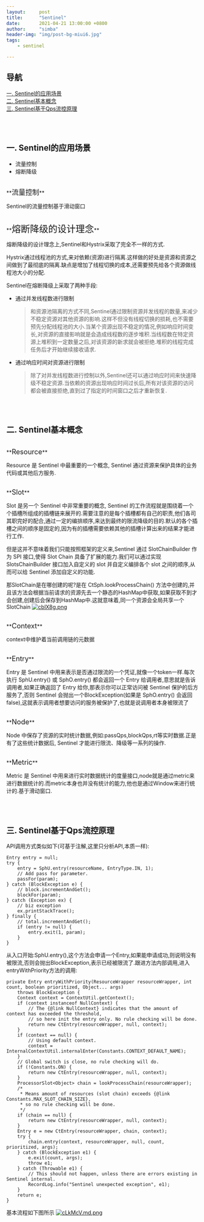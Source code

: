 ```yaml
---
layout:     post
title:      "Sentinel"
date:       2021-04-21 13:00:00 +0800
author:     "simba"
header-img: "img/post-bg-miui6.jpg"
tags:
    - sentinel

---
```







## 导航
[一. Sentinel的应用场景](#jump1)
<br>
[二. Sentinel基本概念](#jump2)
<br>
[三. Sentinel基于Qps流控原理](#jump3)
<br>









<br><br>
## <span id="jump1">一. Sentinel的应用场景</span>

* 流量控制
* 熔断降级


<br>
**<font size="4">流量控制</font>** <br>

Sentinel的流量控制基于滑动窗口


<br>
**<font size="5">熔断降级的设计理念</font>** <br>

熔断降级的设计理念上,Sentinel和Hystrix采取了完全不一样的方式.<br>

Hystrix通过线程池的方式,来对依赖(资源)进行隔离.这样做的好处是资源和资源之间做到了最彻底的隔离.缺点是增加了线程切换的成本,还需要预先给各个资源做线程池大小的分配.<br>

Sentinel在熔断降级上采取了两种手段:
* 通过并发线程数进行限制
	> 和资源池隔离的方式不同,Sentinel通过限制资源并发线程的数量,来减少不稳定资源对其他资源的影响.这样不但没有线程切换的损耗,也不需要预先分配线程池的大小.当某个资源出现不稳定的情况,例如响应时间变长,对资源的直接影响就是会造成线程数的逐步堆积.当线程数在特定资源上堆积到一定数量之后,对该资源的新求就会被拒绝.堆积的线程完成任务后才开始继续接收请求.
* 通过响应时间对资源进行限制
	> 除了对并发线程数进行控制以外,Sentinel还可以通过响应时间来快速降级不稳定资源.当依赖的资源出现响应时间过长后,所有对该资源的访问都会被直接拒绝,直到过了指定的时间窗口之后才重新恢复.



<br><br>
## <span id="jump2">二. Sentinel基本概念</span>

<br>
**<font size="4">Resource</font>** <br>

Resource 是 Sentinel 中最重要的一个概念, Sentinel 通过资源来保护具体的业务代码或其他后方服务.


<br>
**<font size="4">Slot</font>** <br>

Slot 是另一个 Sentinel 中非常重要的概念, Sentinel 的工作流程就是围绕着一个个插槽所组成的插槽链来展开的.需要注意的是每个插槽都有自己的职责,他们各司其职完好的配合,通过一定的编排顺序,来达到最终的限流降级的目的.默认的各个插槽之间的顺序是固定的,因为有的插槽需要依赖其他的插槽计算出来的结果才能进行工作.<br>

但是这并不意味着我们只能按照框架的定义来,Sentinel 通过 SlotChainBuilder 作为 SPI 接口,使得 Slot Chain 具备了扩展的能力.我们可以通过实现 SlotsChainBuilder 接口加入自定义的 slot 并自定义编排各个 slot 之间的顺序,从而可以给 Sentinel 添加自定义的功能.<br>

那SlotChain是在哪创建的呢?是在 CtSph.lookProcessChain() 方法中创建的,并且该方法会根据当前请求的资源先去一个静态的HashMap中获取,如果获取不到才会创建,创建后会保存到HashMap中.这就意味着,同一个资源会全局共享一个SlotChain
[![cblX8g.png](https://z3.ax1x.com/2021/04/21/cblX8g.png)](https://imgtu.com/i/cblX8g)


<br>
**<font size="4">Context</font>** <br>

context中维护着当前调用链的元数据


<br>
**<font size="4">Entry</font>** <br>

Entry 是 Sentinel 中用来表示是否通过限流的一个凭证,就像一个token一样.每次执行 SphU.entry() 或 SphO.entry() 都会返回一个 Entry 给调用者,意思就是告诉调用者,如果正确返回了 Entry 给你,那表示你可以正常访问被 Sentinel 保护的后方服务了,否则 Sentinel 会抛出一个BlockException(如果是 SphO.entry() 会返回false),这就表示调用者想要访问的服务被保护了,也就是说调用者本身被限流了


<br>
**<font size="4">Node</font>** <br>

Node 中保存了资源的实时统计数据,例如:passQps,blockQps,rt等实时数据.正是有了这些统计数据后, Sentinel 才能进行限流、降级等一系列的操作.


<br>
**<font size="4">Metric</font>** <br>

Metric 是 Sentinel 中用来进行实时数据统计的度量接口,node就是通过metric来进行数据统计的.而metric本身也并没有统计的能力,他也是通过Window来进行统计的.基于滑动窗口.



<br><br>
## <span id="jump3">三. Sentinel基于Qps流控原理</span>

API调用方式类似如下(可基于注解,这里只分析API,本质一样):
```
Entry entry = null;
try {
    entry = SphU.entry(resourceName, EntryType.IN, 1);
    // Add pass for parameter.
    passFor(param);
} catch (BlockException e) {
    // block.incrementAndGet();
    blockFor(param);
} catch (Exception ex) {
    // biz exception
    ex.printStackTrace();
} finally {
    // total.incrementAndGet();
    if (entry != null) {
        entry.exit(1, param);
    }
}
```

从入口开始:SphU.entry(),这个方法会申请一个Entry,如果能申请成功,则说明没有被限流,否则会抛出BlockException,表示已经被限流了.跟进方法内部调用,进入entryWithPriority方法的调用:
```
private Entry entryWithPriority(ResourceWrapper resourceWrapper, int count, boolean prioritized, Object... args)
    throws BlockException {
    Context context = ContextUtil.getContext();
    if (context instanceof NullContext) {
        // The {@link NullContext} indicates that the amount of context has exceeded the threshold,
        // so here init the entry only. No rule checking will be done.
        return new CtEntry(resourceWrapper, null, context);
    }
    if (context == null) {
        // Using default context.
        context = InternalContextUtil.internalEnter(Constants.CONTEXT_DEFAULT_NAME);
    }
    // Global switch is close, no rule checking will do.
    if (!Constants.ON) {
        return new CtEntry(resourceWrapper, null, context);
    }
    ProcessorSlot<Object> chain = lookProcessChain(resourceWrapper);
    /*
     * Means amount of resources (slot chain) exceeds {@link Constants.MAX_SLOT_CHAIN_SIZE},
     * so no rule checking will be done.
     */
    if (chain == null) {
        return new CtEntry(resourceWrapper, null, context);
    }
    Entry e = new CtEntry(resourceWrapper, chain, context);
    try {
        chain.entry(context, resourceWrapper, null, count, prioritized, args);
    } catch (BlockException e1) {
        e.exit(count, args);
        throw e1;
    } catch (Throwable e1) {
        // This should not happen, unless there are errors existing in Sentinel internal.
        RecordLog.info("Sentinel unexpected exception", e1);
    }
    return e;
}
```

基本流程如下图所示
[![cLkMcV.md.png](https://z3.ax1x.com/2021/04/22/cLkMcV.md.png)](https://imgtu.com/i/cLkMcV)